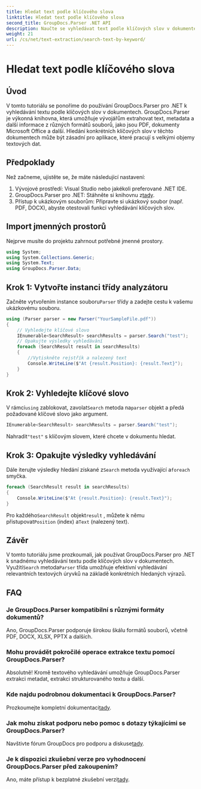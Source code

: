 ```yaml
---
title: Hledat text podle klíčového slova
linktitle: Hledat text podle klíčového slova
second_title: GroupDocs.Parser .NET API
description: Naučte se vyhledávat text podle klíčových slov v dokumentech pomocí GroupDocs.Parser for .NET. Snadno efektivně extrahujte relevantní obsah.
weight: 21
url: /cs/net/text-extraction/search-text-by-keyword/
---
```


# Hledat text podle klíčového slova

## Úvod
V tomto tutoriálu se ponoříme do používání GroupDocs.Parser pro .NET k vyhledávání textu podle klíčových slov v dokumentech. GroupDocs.Parser je výkonná knihovna, která umožňuje vývojářům extrahovat text, metadata a další informace z různých formátů souborů, jako jsou PDF, dokumenty Microsoft Office a další. Hledání konkrétních klíčových slov v těchto dokumentech může být zásadní pro aplikace, které pracují s velkými objemy textových dat.
## Předpoklady
Než začneme, ujistěte se, že máte následující nastavení:
1. Vývojové prostředí: Visual Studio nebo jakékoli preferované .NET IDE.
2.  GroupDocs.Parser pro .NET: Stáhněte si knihovnu z[tady](https://releases.groupdocs.com/parser/net/).
3. Přístup k ukázkovým souborům: Připravte si ukázkový soubor (např. PDF, DOCX), abyste otestovali funkci vyhledávání klíčových slov.

## Import jmenných prostorů
Nejprve musíte do projektu zahrnout potřebné jmenné prostory.
```csharp
using System;
using System.Collections.Generic;
using System.Text;
using GroupDocs.Parser.Data;
```
## Krok 1: Vytvořte instanci třídy analyzátoru
 Začněte vytvořením instance souboru`Parser` třídy a zadejte cestu k vašemu ukázkovému souboru.
```csharp
using (Parser parser = new Parser("YourSampleFile.pdf"))
{
    // Vyhledejte klíčové slovo
    IEnumerable<SearchResult> searchResults = parser.Search("test");
    // Opakujte výsledky vyhledávání
    foreach (SearchResult result in searchResults)
    {
        //Vytiskněte rejstřík a nalezený text
        Console.WriteLine($"At {result.Position}: {result.Text}");
    }
}
```
## Krok 2: Vyhledejte klíčové slovo
 V rámci`using` zablokovat, zavolat`Search` metoda na`parser` objekt a předá požadované klíčové slovo jako argument.
```csharp
IEnumerable<SearchResult> searchResults = parser.Search("test");
```
 Nahradit`"test"` s klíčovým slovem, které chcete v dokumentu hledat.
## Krok 3: Opakujte výsledky vyhledávání
 Dále iterujte výsledky hledání získané z`Search` metoda využívající a`foreach` smyčka.
```csharp
foreach (SearchResult result in searchResults)
{
    Console.WriteLine($"At {result.Position}: {result.Text}");
}
```
 Pro každého`SearchResult` objekt`result` , můžete k němu přistupovat`Position` (index) a`Text` (nalezený text).

## Závěr
 V tomto tutoriálu jsme prozkoumali, jak používat GroupDocs.Parser pro .NET k snadnému vyhledávání textu podle klíčových slov v dokumentech. Využití`Search` metoda`Parser` třída umožňuje efektivní vyhledávání relevantních textových úryvků na základě konkrétních hledaných výrazů.

## FAQ
### Je GroupDocs.Parser kompatibilní s různými formáty dokumentů?
Ano, GroupDocs.Parser podporuje širokou škálu formátů souborů, včetně PDF, DOCX, XLSX, PPTX a dalších.
### Mohu provádět pokročilé operace extrakce textu pomocí GroupDocs.Parser?
Absolutně! Kromě textového vyhledávání umožňuje GroupDocs.Parser extrakci metadat, extrakci strukturovaného textu a další.
### Kde najdu podrobnou dokumentaci k GroupDocs.Parser?
Prozkoumejte kompletní dokumentaci[tady](https://tutorials.groupdocs.com/parser/net/).
### Jak mohu získat podporu nebo pomoc s dotazy týkajícími se GroupDocs.Parser?
 Navštivte fórum GroupDocs pro podporu a diskuse[tady](https://forum.groupdocs.com/c/parser/17).
### Je k dispozici zkušební verze pro vyhodnocení GroupDocs.Parser před zakoupením?
 Ano, máte přístup k bezplatné zkušební verzi[tady](https://releases.groupdocs.com/).